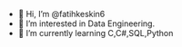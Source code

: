- 👋 Hi, I’m @fatihkeskin6
- 👀 I’m interested in Data Engineering.
- 🌱 I’m currently learning C,C#,SQL,Python

